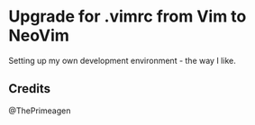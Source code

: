 # Upgrade for .vimrc from Vim to NeoVim

Setting up my own development environment - the way I like.


## Credits

@ThePrimeagen
